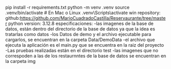 pip install -r requirements.txt
python -m venv .venv
source .venv/bin/activate     # En Mac o Linux
.venv\Scripts\activate  win
repository: github:https://github.com/MarioCuadradoCastilla/Reservaurante/tree/master
python version: 3.12.8
especificaciones:
    -las imagenes de la base de datos, están dentro del directorio de la base de datos ya que la idea es tratarlas como datos
    -los Datos de demo y el archivo ejecutable para cargarlos, se encuentran en la carpeta Data/DemoData
    -el archivo que ejecuta la aplicación es el main.py que se encuentra en la raiz del proyecto
    -Las pruebas realizadas están en el directorio test
    -las imagenes que no correspoden a las de los restaurnntes de la base de datos se encuentran en la carpeta img
